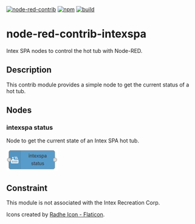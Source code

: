 [![node-red-contrib](https://img.shields.io/badge/node--red-node--red--contrib--intexspa-aa4444.svg?style=flat-square)](https://flows.nodered.org/node/node-red-contrib-intexspa)
[![npm](https://img.shields.io/npm/v/node-red-contrib-intexspa.svg?style=flat-square)](https://www.npmjs.com/package/node-red-contrib-intexspa)
[![build](https://img.shields.io/github/workflow/status/claudiospizzi/node-red-contrib-intexspa/build?style=flat-square)](https://github.com/claudiospizzi/node-red-contrib-intexspa/actions/workflows/build.yml)

# node-red-contrib-intexspa

Intex SPA nodes to control the hot tub with Node-RED.

## Description

This contrib module provides a simple node to get the current status of a hot tub.

## Nodes

### intexspa status

Node to get the current state of an Intex SPA hot tub.

![intexspa status](.assets/intexspa-status.png)

## Constraint

This module is not associated with the Intex Recreation Corp.

Icons created by [Radhe Icon - Flaticon](https://www.flaticon.com/free-icons/ui).
